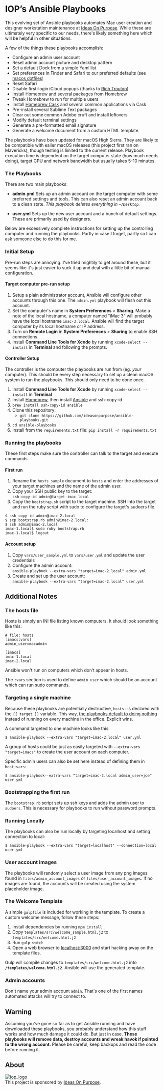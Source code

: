 # IOP’s Ansible Playbooks

This evolving set of Ansible playbooks automates Mac user creation and designer workstation maintenance at [Ideas On Purpose][iop]. While these are ultimately very specific to our needs, there's likely something here which will be helpful in other situations.

A few of the things these playbooks accomplish:

* Configure an admin user account
* Reset admin account picture and desktop pattern
* Set a default Dock from a simple Yaml list
* Set preferences in Finder and Safari to our preferred defaults (see [macos dotfiles][dotfiles])
* Reset Safari
* Disable first-login iCloud popups (thanks to [Rich Trouton][rtrouton])
* Install [Homebrew][] and several packages from Homebrew
* Tweak Homebrew to run for multiple users
* Install [Homebrew Cask][cask] and several common applications via Cask
* Pre-install several Sublime Text packages
* Clear out some common Adobe cruft and install leftovers
* Modify default terminal settings
* Generate a pre-formatted email signature
* Generate a welcome document from a custom HTML template.

The playbooks have been updated for macOS High Sierra. They are likely to be compatible with ealier macOS releases (this project first ran on Mavericks), though testing is limited to the current release. Playbook execution time is dependent on the target computer state (how much needs doing), target CPU and network bandwidth but usually takes 5-10 minutes.

### The Playbooks

There are two main playbooks:

* **admin.yml**
    Sets up an admin account on the target computer with some preferred settings and tools. This can also reset an admin account back to a clean state. *This playbook deletes everything in `~/Desktop`.*

* **user.yml**
    Sets up the new user account and a bunch of default settings. These are primarily used by designers. 

Below are excessively complete instructions for setting up the controlling computer and running the playbooks. Partly in case I forget, partly so I can ask someone else to do this for me.

### Initial Setup
Pre-run steps are annoying. I've tried mightily to get around these, but it seems like it's just easier to suck it up and deal with a little bit of manual configuration.

#### Target computer pre-run setup

1. Setup a plain administrator account, Ansible will configure other accounts through this one. The `admin.yml` playbook will flesh out this account.
2. Set the computer's name in **System Preferences** > **Sharing**. Make a note of the local hostname, a computer named "iMac 3" will probably have the local hostname `imac-3.local`. Ansible will find the target computer by its local hostname or IP address.
3. Turn on **Remote Login** in **System Preferences** > **Sharing** to enable SSH connections.
4. Install **Command Line Tools for Xcode** by running `xcode-select --install` in **Terminal** and following the prompts. 

#### Controller Setup

The controller is the computer the playbooks are run from (eg. *your* computer). This should be every step necessary to set up a clean macOS system to run the playbooks. This should only need to be done once.

1.  Install **Command Line Tools for Xcode** by running `xcode-select --install` in **Terminal**
2.  Install [Homebrew][], then install [Ansible](http://docs.ansible.com/ansible) and ssh-copy-id
3.  `brew install ssh-copy-id ansible`
4.  Clone this repository:
    - `git clone https://github.com/ideasonpurpose/ansible-playbooks.git`
5.  `cd ansible-playbooks`
6.  Install from the `requirements.txt` file: `pip install -r requirements.txt`

### Running the playbooks

These first steps make sure the controller can talk to the target and execute commands. 

#### First run 

1. Rename the `hosts_sample` document to `hosts` and enter the addresses of your target machines and the name of the admin user.
2. Copy your SSH public key to the target:  
    `ssh-copy-id admin@target-imac.local`
3. Copy the `bootstrap.sh` script to the target machine. SSH into the target and run the ruby script with sudo to configure the target's sudoers file.

```
$ ssh-copy-id admin@imac-2.local
$ scp bootstrap.rb admin@imac-2.local:
$ ssh admin@imac-2.local
imac-1.local$ sudo ruby bootstrap.rb
imac-1.local$ logout
```
#### Account setup
1. Copy `vars/user_sample.yml` to `vars/user.yml` and update the user credentials
2. Configure the admin account:  
    `ansible-playbook --extra-vars "target=imac-2.local" admin.yml`
3. Create and set up the user account:  
    `ansible-playbook --extra-vars "target=imac-2.local" user.yml`


## Additional Notes


### The hosts file

Hosts is simply an INI file listing known computers. It should look something like this:

    # file: hosts
    [imacs:vars]
    admin_user=macadmin
    
    [imacs]
    imac-1.local
    imac-2.local

Ansible won't run on computers which don't appear in hosts.

The `:vars` section is used to define `admin_user` which should be an account which can run sudo commands.

### Targeting a single machine
Because these playbooks are potentially destructive, `hosts:` is declared with the `{{ target }}` variable. This way, [the playbooks default to doing nothing](http://stackoverflow.com/q/18195142) instead of running on every machine in the office. Explicit wins.

A command targeted to one machine looks like this:

    $ ansible-playbook --extra-vars "target=imac-2.local" user.yml

A group of hosts could be just as easily targeted with `--extra-vars "target=imacs"` to create the user account on each computer.

Specific admin users can also be set here instead of defining them in `host:vars`:

    $ ansible-playbook--extra-vars "target=imac-2.local admin_user=joe" user.yml 

### Bootstrapping the first run

The `bootstrap.rb` script sets up ssh keys and adds the admin user to `sudoers`. This is necessary for playbooks to run without password prompts.

### Running Locally
The playbooks can also be run locally by targeting localhost and setting connection to local:
    
    $ ansible-playbook --extra-vars "target=localhost" --connection=local user.yml

### User account images
The playbooks will randomly select a user image from any png images found in `files/admin_account_images` or `files/user_account_images`. If no images are found, the accounts will be created using the system placeholder image. 

### The Welcome Template
A simple `gulpfile` is included for working in the template. To create a custom welcome message, follow these steps:

1. Install dependencies by running `npm install` .
2. Copy `templates/src/welcome_sample.html.j2` to `templates/src/welcome.html.j2`
3. Run `gulp watch`
4. Open a web browser to [localhost:3000](http://localhost:3000) and start hacking away on the template files.

Gulp will compile changes to `templates/src/welcome.html.j2` into **`/templates/welcome.html.j2`**. Ansible will use the generated template.

### Admin accounts
Don't name your admin account `admin`. That's one of the first names automated attacks will try to connect to.

## Warning
Assuming you've gone so far as to get Ansible running and have downloaded these playbooks, you probably understand how this stuff works and how much damage it could do. But just in case, **These playbooks will remove data, destroy accounts and wreak havok if pointed to the wrong account.** Please be careful, keep backups and read the code before running it.

## About

[![iop_logo](https://cloud.githubusercontent.com/assets/8320/9443542/944a8bce-4a4f-11e5-9d2f-54999b1687d5.png)][iop]  
This project is sponsored by [Ideas On Purpose][iop].


[iop]: http://ideasonpurpose.com
[dotfiles]: https://github.com/mathiasbynens/dotfiles/blob/master/.macos
[homebrew]: http://brew.sh
[cask]: https://github.com/phinze/homebrew-cask
[venvw]: https://bitbucket.org/dhellmann/virtualenvwrapper/
[venvw install]: http://virtualenvwrapper.readthedocs.org/en/latest/install.html
[rtrouton]: http://derflounder.wordpress.com/2014/10/16/disabling-the-icloud-and-diagnostics-pop-up-windows-in-yosemite/
